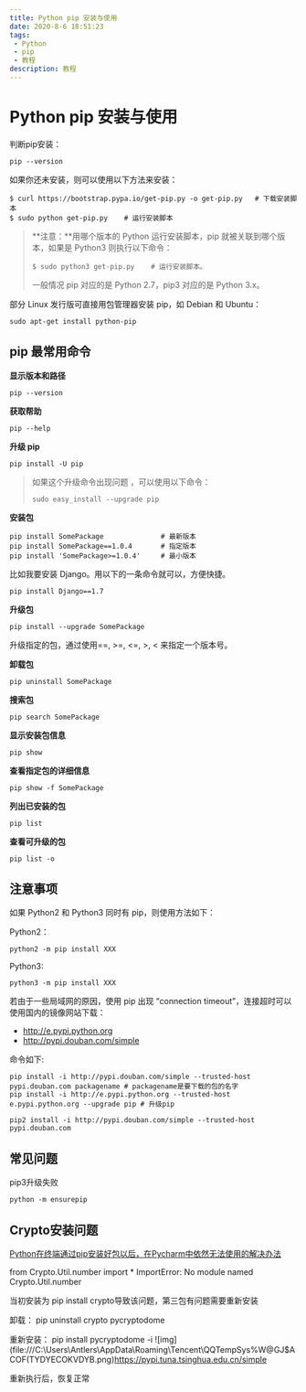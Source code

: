 ```yaml
---
title: Python pip 安装与使用
date: 2020-8-6 18:51:23
tags:
 - Python
 - pip
 - 教程
description: 教程
---
```

# Python pip 安装与使用

判断pip安装：

```
pip --version
```

如果你还未安装，则可以使用以下方法来安装：

```
$ curl https://bootstrap.pypa.io/get-pip.py -o get-pip.py   # 下载安装脚本
$ sudo python get-pip.py    # 运行安装脚本
```

> **注意：**用哪个版本的 Python 运行安装脚本，pip 就被关联到哪个版本，如果是 Python3 则执行以下命令：
>
> ```
> $ sudo python3 get-pip.py    # 运行安装脚本。
> ```
>
> 一般情况 pip 对应的是 Python 2.7，pip3 对应的是 Python 3.x。

部分 Linux 发行版可直接用包管理器安装 pip，如 Debian 和 Ubuntu：

```
sudo apt-get install python-pip
```



## pip 最常用命令

**显示版本和路径**

```
pip --version
```

**获取帮助**

```
pip --help
```

**升级 pip**

```
pip install -U pip
```

> 如果这个升级命令出现问题 ，可以使用以下命令：
>
> ```
> sudo easy_install --upgrade pip
> ```

**安装包**

```
pip install SomePackage              # 最新版本
pip install SomePackage==1.0.4       # 指定版本
pip install 'SomePackage>=1.0.4'     # 最小版本
```

比如我要安装 Django。用以下的一条命令就可以，方便快捷。

```
pip install Django==1.7
```

**升级包**

```
pip install --upgrade SomePackage
```

升级指定的包，通过使用==, >=, <=, >, < 来指定一个版本号。

**卸载包**

```
pip uninstall SomePackage
```

**搜索包**

```
pip search SomePackage
```

**显示安装包信息**

```
pip show 
```

**查看指定包的详细信息**

```
pip show -f SomePackage
```

**列出已安装的包**

```
pip list
```

**查看可升级的包**

```
pip list -o
```



## 注意事项

如果 Python2 和 Python3 同时有 pip，则使用方法如下：

Python2：

```
python2 -m pip install XXX
```

Python3:

```
python3 -m pip install XXX
```

若由于一些局域网的原因，使用 pip 出现 “connection timeout”，连接超时可以使用国内的镜像网站下载：

-  http://e.pypi.python.org
-  http://pypi.douban.com/simple

命令如下:

```
pip install -i http://pypi.douban.com/simple --trusted-host pypi.douban.com packagename # packagename是要下载的包的名字
pip install -i http://e.pypi.python.org --trusted-host e.pypi.python.org --upgrade pip # 升级pip

pip2 install -i http://pypi.douban.com/simple --trusted-host pypi.douban.com 
```



## 常见问题

pip3升级失败

```
python -m ensurepip
```





## Crypto安装问题

[Python在终端通过pip安装好包以后，在Pycharm中依然无法使用的解决办法](https://blog.csdn.net/kouyi5627/article/details/80531442)

 from Crypto.Util.number import *
ImportError: No module named Crypto.Util.number

当初安装为 pip install crypto导致该问题，第三包有问题需要重新安装

卸载： pip uninstall crypto pycryptodome

重新安装： pip install pycryptodome -i ![img](file:///C:\Users\Antlers\AppData\Roaming\Tencent\QQTempSys\%W@GJ$ACOF(TYDYECOKVDYB.png)https://pypi.tuna.tsinghua.edu.cn/simple

重新执行后，恢复正常